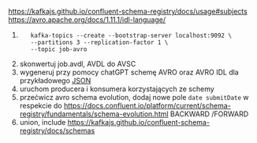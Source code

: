 https://kafkajs.github.io/confluent-schema-registry/docs/usage#subjects
https://avro.apache.org/docs/1.11.1/idl-language/

1. ```shell
      kafka-topics --create --bootstrap-server localhost:9092 \
      --partitions 3 --replication-factor 1 \
      --topic job-avro
   ```
1. skonwertuj job.avdl, AVDL do AVSC
2. wygeneruj przy pomocy chatGPT schemę AVRO oraz AVRO IDL dla przykładowego [JSON](./exampleUser.json)
2. uruchom producera i konsumera korzystających ze schemy
3. przećwicz avro schema evolution, dodaj nowe pole `date submitDate` w respekcie do https://docs.confluent.io/platform/current/schema-registry/fundamentals/schema-evolution.html BACKWARD /FORWARD
2. union, include https://kafkajs.github.io/confluent-schema-registry/docs/schemas
